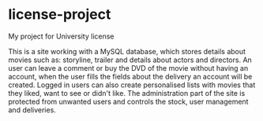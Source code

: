 license-project
===============

My project for University license

This is a site working with a MySQL database, which stores details about movies such as: storyline, trailer and details
about actors and directors.
An user can leave a comment or buy the DVD of the movie without having an account, when the user fills the fields about
the delivery an account will be created.
Logged in users can also create personalised lists with movies that they liked, want to see or didn't like.
The administration part of the site is protected from unwanted users and controls the stock, user management and deliveries.
